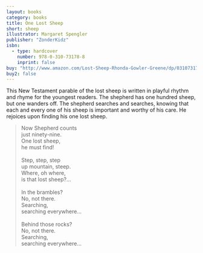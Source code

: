 ```yaml
---
layout: books
category: books
title: One Lost Sheep
short: sheep
illustrator: Margaret Spengler
publisher: "ZonderKidz"
isbn:
  - type: hardcover
    number: 978-0-310-73178-8
    inprint: false
buy: "http://www.amazon.com/Lost-Sheep-Rhonda-Gowler-Greene/dp/031073178X/ref=la_B001IXNUW8_1_5?s=books&ie=UTF8&qid=1401241547&sr=1-5"
buy2: false
---
```


This New Testament parable of the lost sheep is written in playful rhythm and rhyme for the youngest readers. The shepherd has one hundred sheep, but one wanders off. The shepherd searches and searches, knowing that each and every one of his sheep is important and worthy of his care. He rejoices upon finding his one lost sheep.

<blockquote class="excerpt"><p2 class="excerpt">
Now Shepherd counts <br />
just ninety-nine. <br />
One lost sheep, <br />
he must find!
<br /><br />
Step, step, step <br />
up mountain, steep. <br />
Where, oh where, <br />
is that lost sheep?...
<br /><br />
In the brambles? <br />
No, not there. <br />
Searching, <br />
searching everywhere…
<br /><br />
Behind those rocks? <br />
No, not there. <br />
Searching, <br />
searching everywhere…
</p2></blockquote>
